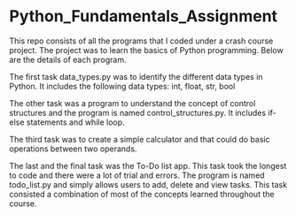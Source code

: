 # Python_Fundamentals_Assignment
This repo consists of all the programs that I coded under a crash course project. The project was to learn the basics of Python programming. Below are the details of each program.

The first task data_types.py was to identify the different data types in Python. It includes the following data types: int, float, str, bool

The other task was a program to understand the concept of control structures and the program is named control_structures.py. It includes if-else statements and while loop.

The third task was to create a simple calculator and that could do basic operations between two operands.

The last and the final task was the To-Do list app. This task took the longest to code and there were a lot of trial and errors. The program is named todo_list.py and simply allows users to add, delete and view tasks. This task consisted a combination of most of the concepts learned throughout the course.
